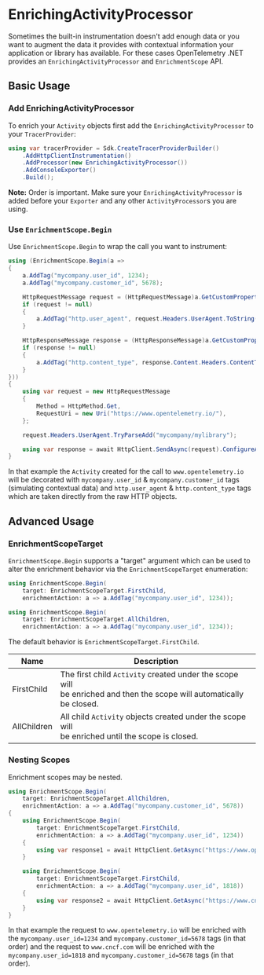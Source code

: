 # EnrichingActivityProcessor

Sometimes the built-in instrumentation doesn't add enough data or you want to
augment the data it provides with contextual information your application or
library has available. For these cases OpenTelemetry .NET provides an
`EnrichingActivityProcessor` and `EnrichmentScope` API.

## Basic Usage

### Add EnrichingActivityProcessor

To enrich your `Activity` objects first add the `EnrichingActivityProcessor` to
your `TracerProvider`:

```csharp
using var tracerProvider = Sdk.CreateTracerProviderBuilder()
    .AddHttpClientInstrumentation()
    .AddProcessor(new EnrichingActivityProcessor())
    .AddConsoleExporter()
    .Build();
```

**Note:** Order is important. Make sure your `EnrichingActivityProcessor` is
added before your `Exporter` and any other `ActivityProcessor`s you are using.

### Use `EnrichmentScope.Begin`

Use `EnrichmentScope.Begin` to wrap the call you want to instrument:

```csharp
using (EnrichmentScope.Begin(a =>
{
    a.AddTag("mycompany.user_id", 1234);
    a.AddTag("mycompany.customer_id", 5678);

    HttpRequestMessage request = (HttpRequestMessage)a.GetCustomProperty("HttpHandler.Request");
    if (request != null)
    {
        a.AddTag("http.user_agent", request.Headers.UserAgent.ToString());
    }

    HttpResponseMessage response = (HttpResponseMessage)a.GetCustomProperty("HttpHandler.Response");
    if (response != null)
    {
        a.AddTag("http.content_type", response.Content.Headers.ContentType.ToString());
    }
}))
{
    using var request = new HttpRequestMessage
    {
        Method = HttpMethod.Get,
        RequestUri = new Uri("https://www.opentelemetry.io/"),
    };

    request.Headers.UserAgent.TryParseAdd("mycompany/mylibrary");

    using var response = await HttpClient.SendAsync(request).ConfigureAwait(false);
}
```

In that example the `Activity` created for the call to `www.opentelemetry.io`
will be decorated with `mycompany.user_id` & `mycompany.customer_id` tags
(simulating contextual data) and `http.user_agent` & `http.content_type` tags
which are taken directly from the raw HTTP objects.

## Advanced Usage

### EnrichmentScopeTarget

`EnrichmentScope.Begin` supports a "target" argument which can be used to alter
the enrichment behavior via the `EnrichmentScopeTarget` enumeration:

```csharp
using EnrichmentScope.Begin(
    target: EnrichmentScopeTarget.FirstChild,
    enrichmentAction: a => a.AddTag("mycompany.user_id", 1234));

using EnrichmentScope.Begin(
    target: EnrichmentScopeTarget.AllChildren,
    enrichmentAction: a => a.AddTag("mycompany.user_id", 1234));
```

The default behavior is `EnrichmentScopeTarget.FirstChild`.

| Name | Description |
| ---- | ----------- |
| FirstChild  | The first child `Activity` created under the scope will<br/> be enriched and then the scope will automatically be closed. |
| AllChildren | All child `Activity` objects created under the scope will<br/> be enriched until the scope is closed. |

### Nesting Scopes

Enrichment scopes may be nested.

```csharp
using EnrichmentScope.Begin(
    target: EnrichmentScopeTarget.AllChildren,
    enrichmentAction: a => a.AddTag("mycompany.customer_id", 5678))
{
    using EnrichmentScope.Begin(
        target: EnrichmentScopeTarget.FirstChild,
        enrichmentAction: a => a.AddTag("mycompany.user_id", 1234))
    {
        using var response1 = await HttpClient.GetAsync("https://www.opentelemetry.io/").ConfigureAwait(false);
    }

    using EnrichmentScope.Begin(
        target: EnrichmentScopeTarget.FirstChild,
        enrichmentAction: a => a.AddTag("mycompany.user_id", 1818))
    {
        using var response2 = await HttpClient.GetAsync("https://www.cncf.io/").ConfigureAwait(false);
    }
}
```

In that example the request to `www.opentelemetry.io` will be enriched with the
`mycompany.user_id=1234` and `mycompany.customer_id=5678` tags (in that order)
and the request to `www.cncf.com` will be enriched with the
`mycompany.user_id=1818` and `mycompany.customer_id=5678` tags (in that order).
